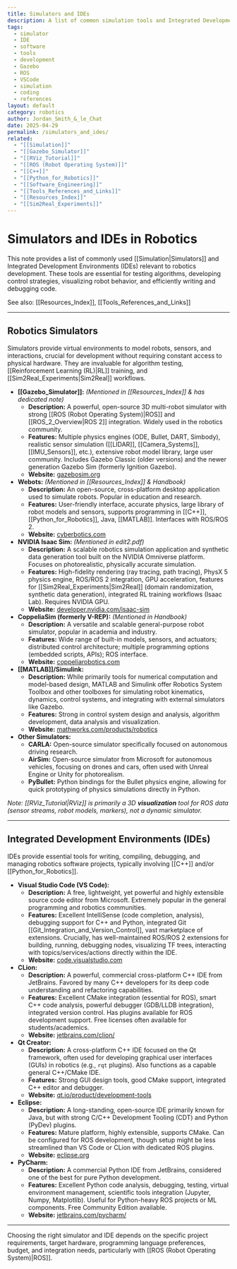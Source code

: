 ```yaml
---
title: Simulators and IDEs
description: A list of common simulation tools and Integrated Development Environments (IDEs) used in robotics research and development.
tags:
  - simulator
  - IDE
  - software
  - tools
  - development
  - Gazebo
  - ROS
  - VSCode
  - simulation
  - coding
  - references
layout: default
category: robotics
author: Jordan_Smith_&_le_Chat
date: 2025-04-29
permalink: /simulators_and_ides/
related:
  - "[[Simulation]]"
  - "[[Gazebo_Simulator]]"
  - "[[RViz_Tutorial]]"
  - "[[ROS (Robot Operating System)]]"
  - "[[C++]]"
  - "[[Python_for_Robotics]]"
  - "[[Software_Engineering]]"
  - "[[Tools_References_and_Links]]"
  - "[[Resources_Index]]"
  - "[[Sim2Real_Experiments]]"
---
```


# Simulators and IDEs in Robotics

This note provides a list of commonly used [[Simulation|Simulators]] and Integrated Development Environments (IDEs) relevant to robotics development. These tools are essential for testing algorithms, developing control strategies, visualizing robot behavior, and efficiently writing and debugging code.

See also: [[Resources_Index]], [[Tools_References_and_Links]]

---

## Robotics Simulators

Simulators provide virtual environments to model robots, sensors, and interactions, crucial for development without requiring constant access to physical hardware. They are invaluable for algorithm testing, [[Reinforcement Learning (RL)|RL]] training, and [[Sim2Real_Experiments|Sim2Real]] workflows.

* **[[Gazebo_Simulator]]:** *(Mentioned in [[Resources_Index]] & has dedicated note)*
    * **Description:** A powerful, open-source 3D multi-robot simulator with strong [[ROS (Robot Operating System)|ROS]] and [[ROS_2_Overview|ROS 2]] integration. Widely used in the robotics community.
    * **Features:** Multiple physics engines (ODE, Bullet, DART, Simbody), realistic sensor simulation ([[LIDAR]], [[Camera_Systems]], [[IMU_Sensors]], etc.), extensive robot model library, large user community. Includes Gazebo Classic (older versions) and the newer generation Gazebo Sim (formerly Ignition Gazebo).
    * **Website:** [gazebosim.org](https://gazebosim.org/)
* **Webots:** *(Mentioned in [[Resources_Index]] & Handbook)*
    * **Description:** An open-source, cross-platform desktop application used to simulate robots. Popular in education and research.
    * **Features:** User-friendly interface, accurate physics, large library of robot models and sensors, supports programming in [[C++]], [[Python_for_Robotics]], Java, [[MATLAB]]. Interfaces with ROS/ROS 2.
    * **Website:** [cyberbotics.com](https://cyberbotics.com/)
* **NVIDIA Isaac Sim:** *(Mentioned in edit2.pdf)*
    * **Description:** A scalable robotics simulation application and synthetic data generation tool built on the NVIDIA Omniverse platform. Focuses on photorealistic, physically accurate simulation.
    * **Features:** High-fidelity rendering (ray tracing, path tracing), PhysX 5 physics engine, ROS/ROS 2 integration, GPU acceleration, features for [[Sim2Real_Experiments|Sim2Real]] (domain randomization, synthetic data generation), integrated RL training workflows (Isaac Lab). Requires NVIDIA GPU.
    * **Website:** [developer.nvidia.com/isaac-sim](https://developer.nvidia.com/isaac-sim)
* **CoppeliaSim (formerly V-REP):** *(Mentioned in Handbook)*
    * **Description:** A versatile and scalable general-purpose robot simulator, popular in academia and industry.
    * **Features:** Wide range of built-in models, sensors, and actuators; distributed control architecture; multiple programming options (embedded scripts, APIs); ROS interface.
    * **Website:** [coppeliarobotics.com](https://coppeliarobotics.com/)
* **[[MATLAB]]/Simulink:**
    * **Description:** While primarily tools for numerical computation and model-based design, MATLAB and Simulink offer Robotics System Toolbox and other toolboxes for simulating robot kinematics, dynamics, control systems, and integrating with external simulators like Gazebo.
    * **Features:** Strong in control system design and analysis, algorithm development, data analysis and visualization.
    * **Website:** [mathworks.com/products/robotics](https://mathworks.com/products/robotics)
* **Other Simulators:**
    * **CARLA:** Open-source simulator specifically focused on autonomous driving research.
    * **AirSim:** Open-source simulator from Microsoft for autonomous vehicles, focusing on drones and cars, often used with Unreal Engine or Unity for photorealism.
    * **PyBullet:** Python bindings for the Bullet physics engine, allowing for quick prototyping of physics simulations directly in Python.

*Note: [[RViz_Tutorial|RViz]] is primarily a 3D **visualization** tool for ROS data (sensor streams, robot models, markers), not a dynamic simulator.*

---

## Integrated Development Environments (IDEs)

IDEs provide essential tools for writing, compiling, debugging, and managing robotics software projects, typically involving [[C++]] and/or [[Python_for_Robotics]].

* **Visual Studio Code (VS Code):**
    * **Description:** A free, lightweight, yet powerful and highly extensible source code editor from Microsoft. Extremely popular in the general programming and robotics communities.
    * **Features:** Excellent IntelliSense (code completion, analysis), debugging support for C++ and Python, integrated Git [[Git_Integration_and_Version_Control]], vast marketplace of extensions. Crucially, has well-maintained ROS/ROS 2 extensions for building, running, debugging nodes, visualizing TF trees, interacting with topics/services/actions directly within the IDE.
    * **Website:** [code.visualstudio.com](https://code.visualstudio.com/)
* **CLion:**
    * **Description:** A powerful, commercial cross-platform C++ IDE from JetBrains. Favored by many C++ developers for its deep code understanding and refactoring capabilities.
    * **Features:** Excellent CMake integration (essential for ROS), smart C++ code analysis, powerful debugger (GDB/LLDB integration), integrated version control. Has plugins available for ROS development support. Free licenses often available for students/academics.
    * **Website:** [jetbrains.com/clion/](https://www.jetbrains.com/clion/)
* **Qt Creator:**
    * **Description:** A cross-platform C++ IDE focused on the Qt framework, often used for developing graphical user interfaces (GUIs) in robotics (e.g., `rqt` plugins). Also functions as a capable general C++/CMake IDE.
    * **Features:** Strong GUI design tools, good CMake support, integrated C++ editor and debugger.
    * **Website:** [qt.io/product/development-tools](https://www.qt.io/product/development-tools)
* **Eclipse:**
    * **Description:** A long-standing, open-source IDE primarily known for Java, but with strong C/C++ Development Tooling (CDT) and Python (PyDev) plugins.
    * **Features:** Mature platform, highly extensible, supports CMake. Can be configured for ROS development, though setup might be less streamlined than VS Code or CLion with dedicated ROS plugins.
    * **Website:** [eclipse.org](https://www.eclipse.org/)
* **PyCharm:**
    * **Description:** A commercial Python IDE from JetBrains, considered one of the best for pure Python development.
    * **Features:** Excellent Python code analysis, debugging, testing, virtual environment management, scientific tools integration (Jupyter, Numpy, Matplotlib). Useful for Python-heavy ROS projects or ML components. Free Community Edition available.
    * **Website:** [jetbrains.com/pycharm/](https://www.jetbrains.com/pycharm/)

---

Choosing the right simulator and IDE depends on the specific project requirements, target hardware, programming language preferences, budget, and integration needs, particularly with [[ROS (Robot Operating System)|ROS]].

